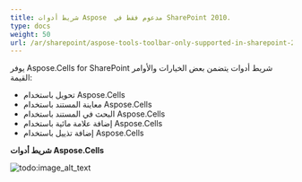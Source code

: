 ```yaml
---
title: شريط أدوات Aspose  مدعوم فقط في SharePoint 2010.
type: docs
weight: 50
url: /ar/sharepoint/aspose-tools-toolbar-only-supported-in-sharepoint-2010/
---
```


يوفر Aspose.Cells for SharePoint شريط أدوات يتضمن بعض الخيارات والأوامر القيمة:

- تحويل باستخدام Aspose.Cells
- معاينة المستند باستخدام Aspose.Cells
- البحث في المستند باستخدام Aspose.Cells
- إضافة علامة مائية باستخدام Aspose.Cells
- إضافة تذييل باستخدام Aspose.Cells

**شريط أدوات Aspose.Cells**

![todo:image_alt_text](aspose-tools-toolbar-only-supported-in-sharepoint-2010_1.png)
